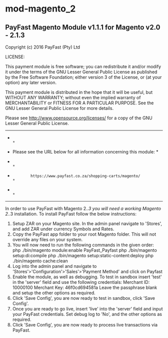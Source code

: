 # mod-magento_2

PayFast Magento Module v1.1.1 for Magento v2.0 - 2.1.3
-----------------------------------------------------------------------------
Copyright (c) 2016 PayFast (Pty) Ltd

LICENSE:
 
This payment module is free software; you can redistribute it and/or modify
it under the terms of the GNU Lesser General Public License as published
by the Free Software Foundation; either version 3 of the License, or (at
your option) any later version.

This payment module is distributed in the hope that it will be useful, but
WITHOUT ANY WARRANTY; without even the implied warranty of MERCHANTABILITY
or FITNESS FOR A PARTICULAR PURPOSE. See the GNU Lesser General Public
License for more details.

Please see http://www.opensource.org/licenses/ for a copy of the GNU Lesser
General Public License.


******************************************************************************
*                                                                            *
*    Please see the URL below for all information concerning this module:    *
*                                                                            *
*             https://www.payfast.co.za/shopping-carts/magento/              *
*                                                                            *
******************************************************************************

In order to use PayFast with Magento 2.*.3 you will need a working Magento 2.*.3 installation. To install PayFast follow the below instructions:

1. Setup ZAR on your Magento site.
    In the admin panel navigate to 'Stores', and add ZAR under currency Symbols and Rates.
2. Copy the PayFast app folder to your root Magento folder.
    This will not override any files on your system.
3. You will now need to run the following commands in the given order:
    php ./bin/magento module:enable PayFast_Payfast
    php ./bin/magento setup:di:compile
    php ./bin/magento setup:static-content:deploy 
    php ./bin/magento cache:clean
4. Log into the admin panel and navigate to 'Stores'>'Configuration'>'Sales'>'Payment Method' and click on Payfast
5. Enable the module, as well as debugging. To test in sandbox insert 'test' in the 'server' field and use the following credentials:
    Merchant ID: 10000100
    Merchant Key: 46f0cd694581a
   Leave the passphrase blank and setup the other options as required.
6. Click 'Save Config', you are now ready to test in sandbox, click 'Save Config'.
7. Once you are ready to go live, insert 'live' into the 'server' field and input your PayFast credentials. Set debug log to 'No', and the other options as required.
8. Click 'Save Config', you are now ready to process live transactions via PayFast.
